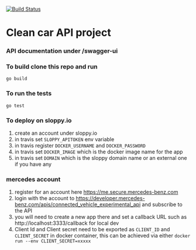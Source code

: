 [![Build Status](https://travis-ci.org/vbasem/clean-car.png)](https://travis-ci.org/vbasem/clean-car)

# Clean car API project

### API documentation under /swagger-ui

### To build clone this repo and run 
```editorconfig
go build
```

### To run the tests
```editorconfig
go test
```

### To deploy on sloppy.io
1. create an account under sloppy.io
2. in travis set ```SLOPPY_APITOKEN``` env variable 
3. in travis register ```DOCKER_USERNAME``` and ```DOCKER_PASSWORD```
4. in travis set ```DOCKER_IMAGE``` which is the docker image name for the app
5. in travis set ```DOMAIN``` which is the sloppy domain name or an external one if you have any


### mercedes account 
1. register for an account here https://me.secure.mercedes-benz.com
2. login with the account to https://developer.mercedes-benz.com/apis/connected_vehicle_experimental_api and subscribe to the API
3. you will need to create a new app there and set a callback URL such as http://localhost:3333/callback for local dev
4. Client Id and Client secret need to be exported as ```CLIENT_ID``` and ```CLIENT_SECRET``` in docker container, this can be achieved via either ```docker run --env CLIENT_SECRET=xxxxx```

